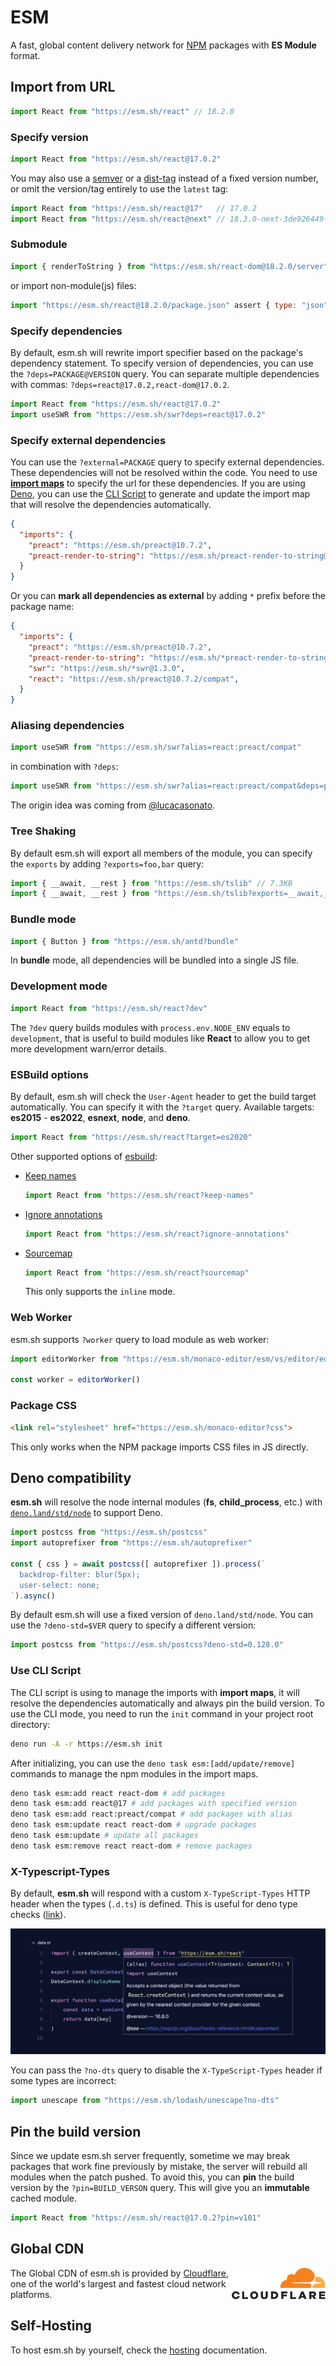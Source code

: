 # ESM

A fast, global content delivery network for [NPM](http://npmjs.org/) packages with **ES Module** format.

## Import from URL

```javascript
import React from "https://esm.sh/react" // 18.2.0
```

### Specify version

```javascript
import React from "https://esm.sh/react@17.0.2"
```

You may also use a [semver](https://docs.npmjs.com/cli/v6/using-npm/semver) or a [dist-tag](https://docs.npmjs.com/cli/v8/commands/npm-dist-tag) instead of a fixed version number, or omit the version/tag entirely to use the `latest` tag:

```javascript
import React from "https://esm.sh/react@17"   // 17.0.2
import React from "https://esm.sh/react@next" // 18.3.0-next-3de926449-20220927
```

### Submodule

```javascript
import { renderToString } from "https://esm.sh/react-dom@18.2.0/server"
```

or import non-module(js) files:

```javascript
import "https://esm.sh/react@18.2.0/package.json" assert { type: "json" }
```

### Specify dependencies

By default, esm.sh will rewrite import specifier based on the package's dependency statement. To specify version of dependencies, you can use the `?deps=PACKAGE@VERSION` query. You can separate multiple dependencies with commas: `?deps=react@17.0.2,react-dom@17.0.2`.

```javascript
import React from "https://esm.sh/react@17.0.2"
import useSWR from "https://esm.sh/swr?deps=react@17.0.2"
```

### Specify external dependencies

You can use the `?external=PACKAGE` query to specify external dependencies.
These dependencies will not be resolved within the code. You need to use [**import maps**](https://github.com/WICG/import-maps) to specify the url for these dependencies. If you are using [Deno](https://deno.land/), you can use the [CLI Script](#use-cli-script) to generate and update the import map that will resolve the dependencies automatically.

```json
{
  "imports": {
    "preact": "https://esm.sh/preact@10.7.2",
    "preact-render-to-string": "https://esm.sh/preact-render-to-string@5.2.0?external=preact",
  }
}
```

 Or you can **mark all dependencies as external** by adding `*` prefix before the package name:

```json
{
  "imports": {
    "preact": "https://esm.sh/preact@10.7.2",
    "preact-render-to-string": "https://esm.sh/*preact-render-to-string@5.2.0",
    "swr": "https://esm.sh/*swr@1.3.0",
    "react": "https://esm.sh/preact@10.7.2/compat",
  }
}
```


### Aliasing dependencies

```javascript
import useSWR from "https://esm.sh/swr?alias=react:preact/compat"
```

in combination with `?deps`:

```javascript
import useSWR from "https://esm.sh/swr?alias=react:preact/compat&deps=preact@10.5.14"
```

The origin idea was coming from [@lucacasonato](https://github.com/lucacasonato).

### Tree Shaking

By default esm.sh will export all members of the module, you can specify the `exports` by adding `?exports=foo,bar` query:

```js
import { __await, __rest } from "https://esm.sh/tslib" // 7.3KB
import { __await, __rest } from "https://esm.sh/tslib?exports=__await,__rest" // 489B
```

### Bundle mode

```javascript
import { Button } from "https://esm.sh/antd?bundle"
```

In **bundle** mode, all dependencies will be bundled into a single JS file.

### Development mode

```javascript
import React from "https://esm.sh/react?dev"
```

The `?dev` query builds modules with `process.env.NODE_ENV` equals to `development`, that is useful to build modules like **React** to allow you to get more development warn/error details.

### ESBuild options

By default, esm.sh will check the `User-Agent` header to get the build target automatically. You can specify it with the `?target` query. Available targets: **es2015** - **es2022**, **esnext**, **node**, and **deno**.

```javascript
import React from "https://esm.sh/react?target=es2020"
```

Other supported options of [esbuild](https://esbuild.github.io/):

- [Keep names](https://esbuild.github.io/api/#keep-names)
  ```javascript
  import React from "https://esm.sh/react?keep-names"
  ```
- [Ignore annotations](https://esbuild.github.io/api/#ignore-annotations)
  ```javascript
  import React from "https://esm.sh/react?ignore-annotations"
  ```
- [Sourcemap](https://esbuild.github.io/api/#sourcemap)
  ```javascript
  import React from "https://esm.sh/react?sourcemap"
  ```

  This only supports the `inline` mode.

### Web Worker

esm.sh supports `?worker` query to load module as web worker:

```javascript
import editorWorker from "https://esm.sh/monaco-editor/esm/vs/editor/editor.worker?worker"

const worker = editorWorker()
```

### Package CSS

```html
<link rel="stylesheet" href="https://esm.sh/monaco-editor?css">
```

This only works when the NPM package imports CSS files in JS directly.

## Deno compatibility

**esm.sh** will resolve the node internal modules (**fs**, **child_process**, etc.) with [`deno.land/std/node`](https://deno.land/std/node) to support Deno.

```javascript
import postcss from "https://esm.sh/postcss"
import autoprefixer from "https://esm.sh/autoprefixer"

const { css } = await postcss([ autoprefixer ]).process(`
  backdrop-filter: blur(5px);
  user-select: none;
`).async()
```

By default esm.sh will use a fixed version of `deno.land/std/node`. You can use the `?deno-std=$VER` query to specify a different version:

```javascript
import postcss from "https://esm.sh/postcss?deno-std=0.128.0"
```

### Use CLI Script

The CLI script is using to manage the imports with **import maps**, it will resolve the dependencies automatically and always pin the build version. To use the CLI mode, you need to run the `init` command in your project root directory:

```bash
deno run -A -r https://esm.sh init
```

After initializing, you can use the `deno task esm:[add/update/remove]` commands to manage the npm modules in the import maps.

```bash
deno task esm:add react react-dom # add packages
deno task esm:add react@17 # add packages with specified version
deno task esm:add react:preact/compat # add packages with alias
deno task esm:update react react-dom # upgrade packages
deno task esm:update # update all packages
deno task esm:remove react react-dom # remove packages
```

### X-Typescript-Types

By default, **esm.sh** will respond with a custom `X-TypeScript-Types` HTTP header when the types (`.d.ts`) is defined. This is useful for deno type checks ([link](https://deno.land/manual/typescript/types#using-x-typescript-types-header)).

![Figure #1](./server/embed/assets/sceenshot-deno-types.png)

You can pass the `?no-dts` query to disable the `X-TypeScript-Types` header if some types are incorrect:

```javascript
import unescape from "https://esm.sh/lodash/unescape?no-dts"
```

## Pin the build version

Since we update esm.sh server frequently, sometime we may break packages that work fine previously by mistake, the server will rebuild all modules when the patch pushed. To avoid this, you can **pin** the build version by the `?pin=BUILD_VERSON` query. This will give you an **immutable** cached module.

```javascript
import React from "https://esm.sh/react@17.0.2?pin=v101"
```

## Global CDN

<img width="150" align="right" src="./server/embed/assets/cf.svg">

The Global CDN of esm.sh is provided by [Cloudflare](https://cloudflare.com), one of the world's largest and fastest cloud network platforms.

## Self-Hosting

To host esm.sh by yourself, check the [hosting](./HOSTING.md) documentation.
